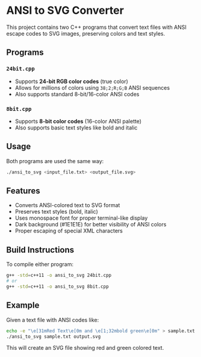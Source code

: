 # ANSI to SVG Converter

This project contains two C++ programs that convert text files with ANSI escape codes to SVG images, preserving colors and text styles.

## Programs

### `24bit.cpp`
- Supports **24-bit RGB color codes** (true color)
- Allows for millions of colors using `38;2;R;G;B` ANSI sequences
- Also supports standard 8-bit/16-color ANSI codes

### `8bit.cpp`
- Supports **8-bit color codes** (16-color ANSI palette)
- Also supports basic text styles like bold and italic

## Usage

Both programs are used the same way:

```bash
./ansi_to_svg <input_file.txt> <output_file.svg>
```

## Features

- Converts ANSI-colored text to SVG format
- Preserves text styles (bold, italic)
- Uses monospace font for proper terminal-like display
- Dark background (#1E1E1E) for better visibility of ANSI colors
- Proper escaping of special XML characters

## Build Instructions

To compile either program:

```bash
g++ -std=c++11 -o ansi_to_svg 24bit.cpp
# or
g++ -std=c++11 -o ansi_to_svg 8bit.cpp
```

## Example

Given a text file with ANSI codes like:

```bash
echo -e "\e[31mRed Text\e[0m and \e[1;32mbold green\e[0m" > sample.txt
./ansi_to_svg sample.txt output.svg
```

This will create an SVG file showing red and green colored text.


